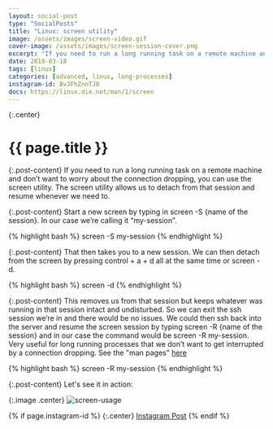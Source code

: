 ```yaml
---
layout: social-post
type: "SocialPosts"
title: "Linux: screen utility"
image: /assets/images/screen-video.gif
cover-image: /assets/images/screen-session-cover.png
excerpt: "If you need to run a long running task on a remote machine and don’t want to worry about the connection dropping, you can use the screen utility. The screen utility allows us to detach from that session and resume whenever we need to."
date: 2019-03-18
tags: [linux]
categories: [advanced, linux, long-processes]
instagram-id: BvJFhZnnTJ0
docs: https://linux.die.net/man/1/screen
---
```

{:.center}
# {{ page.title }}

{:.post-content}
If you need to run a long running task on a remote machine and don’t want to 
worry about the connection dropping, you can use the screen utility. The screen 
utility allows us to detach from that session and resume whenever we need to.

{:.post-content}
Start a new screen by typing in screen -S {name of the session}. 
In our case we’re calling it “my-session”. 

{% highlight bash %}
screen -S my-session
{% endhighlight %}

{:.post-content}
That then takes you to a new session. 
We can then detach from the screen by pressing control + a + d all at the same 
time or screen -d. 

{% highlight bash %}
screen -d
{% endhighlight %}

{:.post-content}
This removes us from that session but keeps whatever was running in that 
session intact and undisturbed. So we can exit the ssh session we’re in and 
there would be no issues. We could then ssh back into the server and resume the 
screen session by typing screen -R {name of the session} and in our case the 
command would be screen -R my-session. Very useful for long running processes 
that we don’t want to get interrupted by a connection dropping.
See the "man pages" <a href="{{page.docs}}" target="_blank">here</a>

{% highlight bash %}
screen -R my-session
{% endhighlight %}

{:.post-content}
Let's see it in action:

{:.image .center}
![screen-usage]({{page.image}})

{% if page.instagram-id %}
{:.center}
<a class="insta-link" href="https://www.instagram.com/p/{{page.instagram-id}}" target="_blank">Instagram Post</a>
{% endif %}






